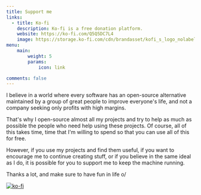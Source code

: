 ```yaml
---
title: Support me
links:
  - title: Ko-fi
    description: Ko-fi is a free donation platform.
    website: https://ko-fi.com/Q5Q5DC7L4
    image: https://storage.ko-fi.com/cdn/brandasset/kofi_s_logo_nolabel.png
menu:
    main:
        weight: 5
        params:
            icon: link

comments: false
---
```


I believe in a world where every software has an open-source alternative maintained by a group of great people to improve everyone's life, and not a company seeking only profits with high margins.

That's why I open-source almost all my projects and try to help as much as possible the people who need help using these projects. Of course, all of this takes time, time that I'm willing to spend so that you can use all of this for free.

However, if you use my projects and find them useful, if you want to encourage me to continue creating stuff, or if you believe in the same ideal as I do, it is possible for you to support me to keep the machine running.

Thanks a lot, and make sure to have fun in life o/

[![ko-fi](https://ko-fi.com/img/githubbutton_sm.svg)](https://ko-fi.com/Q5Q5DC7L4)